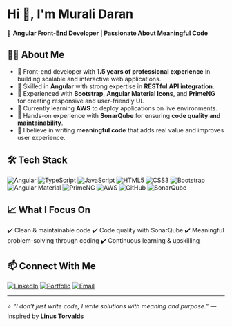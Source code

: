 # Hi 👋, I'm Murali Daran

🚀 **Angular Front-End Developer | Passionate About Meaningful Code**

## 👨‍💻 About Me

* 🔹 Front-end developer with **1.5 years of professional experience** in building scalable and interactive web applications.
* 🔹 Skilled in **Angular** with strong expertise in **RESTful API integration**.
* 🔹 Experienced with **Bootstrap**, **Angular Material Icons**, and **PrimeNG** for creating responsive and user-friendly UI.
* 🔹 Currently learning **AWS** to deploy applications on live environments.
* 🔹 Hands-on experience with **SonarQube** for ensuring **code quality and maintainability**.
* 🔹 I believe in writing **meaningful code** that adds real value and improves user experience.

## 🛠️ Tech Stack

![Angular](https://img.shields.io/badge/Angular-DD0031?style=for-the-badge\&logo=angular\&logoColor=white)
![TypeScript](https://img.shields.io/badge/TypeScript-007ACC?style=for-the-badge\&logo=typescript\&logoColor=white)
![JavaScript](https://img.shields.io/badge/JavaScript-F7DF1E?style=for-the-badge\&logo=javascript\&logoColor=black)
![HTML5](https://img.shields.io/badge/HTML5-E34F26?style=for-the-badge\&logo=html5\&logoColor=white)
![CSS3](https://img.shields.io/badge/CSS3-1572B6?style=for-the-badge\&logo=css3\&logoColor=white)
![Bootstrap](https://img.shields.io/badge/Bootstrap-7952B3?style=for-the-badge\&logo=bootstrap\&logoColor=white)
![Angular Material](https://img.shields.io/badge/Angular%20Material-757575?style=for-the-badge\&logo=angular\&logoColor=white)
![PrimeNG](https://img.shields.io/badge/PrimeNG-007ad9?style=for-the-badge\&logo=primefaces\&logoColor=white)
![AWS](https://img.shields.io/badge/AWS-FF9900?style=for-the-badge\&logo=amazonaws\&logoColor=white)
![GitHub](https://img.shields.io/badge/GitHub-181717?style=for-the-badge\&logo=github\&logoColor=white)
![SonarQube](https://img.shields.io/badge/SonarQube-4E9BCD?style=for-the-badge\&logo=sonarqube\&logoColor=white)

## 📈 What I Focus On

✔️ Clean & maintainable code
✔️ Code quality with SonarQube
✔️ Meaningful problem-solving through coding
✔️ Continuous learning & upskilling

## 📫 Connect With Me

[![LinkedIn](https://img.shields.io/badge/LinkedIn-0A66C2?style=for-the-badge&logo=linkedin&logoColor=white)](https://www.linkedin.com/in/muralidaran07/)
[![Portfolio](https://img.shields.io/badge/Portfolio-000000?style=for-the-badge\&logo=web\&logoColor=white)]({{YOUR_PORTFOLIO_URL}})
[![Email](https://img.shields.io/badge/Email-D14836?style=for-the-badge\&logo=gmail\&logoColor=white)](mailto:{{murali733911@gmail.com}})

---

⭐️ *“I don’t just write code, I write solutions with meaning and purpose.”*
— Inspired by **Linus Torvalds**
